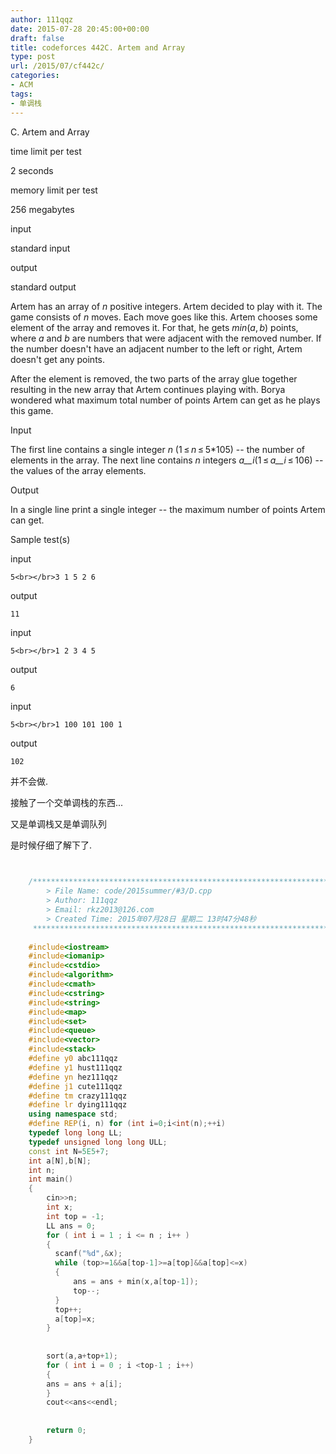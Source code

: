 ```yaml
---
author: 111qqz
date: 2015-07-28 20:45:00+00:00
draft: false
title: codeforces 442C. Artem and Array
type: post
url: /2015/07/cf442c/
categories:
- ACM
tags:
- 单调栈
---
```

















C. Artem and Array







time limit per test


2 seconds







memory limit per test


256 megabytes







input


standard input







output


standard output










Artem has an array of _n_ positive integers. Artem decided to play with it. The game consists of _n_ moves. Each move goes like this. Artem chooses some element of the array and removes it. For that, he gets _min_(_a_, _b_) points, where _a_ and _b_ are numbers that were adjacent with the removed number. If the number doesn't have an adjacent number to the left or right, Artem doesn't get any points.




After the element is removed, the two parts of the array glue together resulting in the new array that Artem continues playing with. Borya wondered what maximum total number of points Artem can get as he plays this game.










Input




The first line contains a single integer _n_ (1 ≤ _n_ ≤ 5*105) -- the number of elements in the array. The next line contains _n_ integers _a__i_(1 ≤ _a__i_ ≤ 106) -- the values of the array elements.










Output




In a single line print a single integer -- the maximum number of points Artem can get.










Sample test(s)










input



    
    5<br></br>3 1 5 2 6










output



    
    11










input



    
    5<br></br>1 2 3 4 5










output



    
    6










input



    
    5<br></br>1 100 101 100 1










output



    
    102










并不会做.




接触了一个交单调栈的东西...




又是单调栈又是单调队列




是时候仔细了解下了.


```c++

    
    /*************************************************************************
    	> File Name: code/2015summer/#3/D.cpp
    	> Author: 111qqz
    	> Email: rkz2013@126.com 
    	> Created Time: 2015年07月28日 星期二 13时47分48秒
     ************************************************************************/
    
    #include<iostream>
    #include<iomanip>
    #include<cstdio>
    #include<algorithm>
    #include<cmath>
    #include<cstring>
    #include<string>
    #include<map>
    #include<set>
    #include<queue>
    #include<vector>
    #include<stack>
    #define y0 abc111qqz
    #define y1 hust111qqz
    #define yn hez111qqz
    #define j1 cute111qqz
    #define tm crazy111qqz
    #define lr dying111qqz
    using namespace std;
    #define REP(i, n) for (int i=0;i<int(n);++i)  
    typedef long long LL;
    typedef unsigned long long ULL;
    const int N=5E5+7;
    int a[N],b[N];
    int n;
    int main()
    {
        cin>>n;
        int x;
        int top = -1;
        LL ans = 0;
        for ( int i = 1 ; i <= n ; i++ )
        {
    	  scanf("%d",&x);
    	  while (top>=1&&a[top-1]>=a[top]&&a[top]<=x)
    	  {
    	      ans = ans + min(x,a[top-1]);
    	      top--;
    	  }
    	  top++;
    	  a[top]=x;
        }                                                        
    
    
        sort(a,a+top+1);
        for ( int i = 0 ; i <top-1 ; i++)
        {
    	ans = ans + a[i];
        }
        cout<<ans<<endl;
        
      
    	return 0;
    }
    

```

